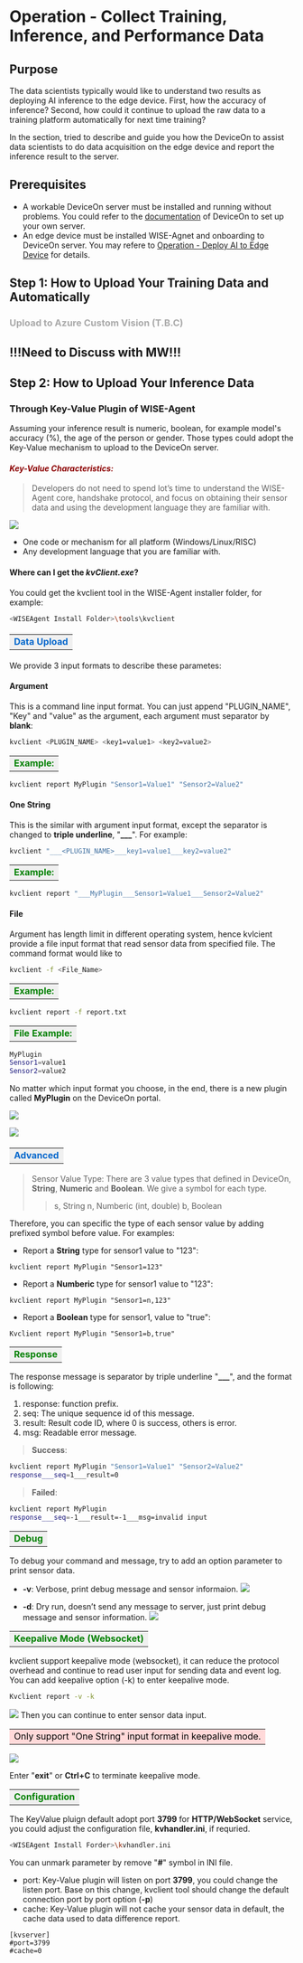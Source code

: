 # Operation - Collect Training, Inference, and Performance Data

Purpose
---
The data scientists typically would like to understand two results as deploying AI inference to the edge device. First, how the accuracy of inference? Second, how could it continue to upload the raw data to a training platform automatically for next time training?

In the section, tried to describe and guide you how the DeviceOn to assist data scientists to do data acquisition on the edge device and report the inference result to the server.

Prerequisites
---

- A workable DeviceOn server must be installed and running without problems. You could refer to the [documentation](https://docs.wise-paas.advantech.com/en/Guides_and_API_References/ApplicationServices/1564727799415968385/1589506780729736622/v1.0.0) of DeviceOn to set up your own server.
- An edge device must be installed WISE-Agnet and onboarding to DeviceOn server. You may refere to [Operation - Deploy AI to Edge Device](/OPS%20%7C%20Deploy%20AI%20to%20any%20edge.md) for details.

Step 1: How to Upload Your Training Data and Automatically
---
 
 ### <font color=darkgrey> Upload to Azure Custom Vision (T.B.C)</font>

   ## !!!Need to Discuss with MW!!!

Step 2: How to Upload Your Inference Data
---
### Through Key-Value Plugin of WISE-Agent
Assuming your inference result is numeric, boolean, for example model's accuracy (%), the age of the person or gender. Those types could adopt the Key-Value mechanism to upload to the DeviceOn server. 

 #### <font color=darkred>***Key-Value Characteristics:***</font>
>Developers do not need to spend lot’s time to understand the WISE-Agent core, handshake protocol, and focus on obtaining their sensor data and using the development language they are familiar with. 

![](https://i.imgur.com/JJsZqye.png)


* One code or mechanism for all platform (Windows/Linux/RISC)
* Any development language that you are familiar with.

 #### Where can I get the ***kvClient.exe***?
You could get the kvclient tool in the WISE-Agent installer folder, for example:
```bash
<WISEAgent Install Folder>\tools\kvclient
```
 #### <table><tr><td bgcolor=#F0F0F0><font color=#0066CC>**Data Upload**</font></td></tr></table>
 
We provide 3 input formats to describe these parametes:
 #### **Argument**
This is a command line input format. You can just append "PLUGIN_NAME", "Key" and "value" as the argument, each argument must separator by **blank**:
```bash
kvclient <PLUGIN_NAME> <key1=value1> <key2=value2>
```
<table><tr><td bgcolor=#F0F0F0><font color=Green><strong>Example: </strong></font></td></tr></table>

```bash
kvclient report MyPlugin "Sensor1=Value1" "Sensor2=Value2"
```

 #### **One String**
This is the similar with argument input format, except the separator is changed to **triple underline**, "**___**". For example:
```bash
kvclient "___<PLUGIN_NAME>___key1=value1___key2=value2"
```
<table><tr><td bgcolor=#F0F0F0><font color=Green><strong>Example: </strong></font></td></tr></table>

```bash
kvclient report "___MyPlugin___Sensor1=Value1___Sensor2=Value2"
```

 #### **File**
Argument has length limit in different operating system, hence kvlcient provide a file input format that read sensor data from specified file. The command format would like to
```bash
kvclient -f <File_Name>
```

<table><tr><td bgcolor=#F0F0F0><font color=Green><strong>Example: </strong></font></td></tr></table>

```bash
kvclient report -f report.txt
```

<table><tr><td bgcolor=#F0F0F0><font color=Green><strong>File Example: </strong></font></td></tr></table>

```bash
MyPlugin
Sensor1=value1
Sensor2=value2
```

No matter which input format you choose, in the end, there is a new plugin called **MyPlugin** on the DeviceOn portal.

![](https://i.imgur.com/gIxkjXd.png)

![](https://i.imgur.com/iQCW8hI.png)

 #### <table><tr><td bgcolor=#F0F0F0><font color=#0066CC>**Advanced**</font></td></tr></table>

>Sensor Value Type: 
There are 3 value types that defined in DeviceOn, **String**, **Numeric** and **Boolean**. We give a symbol for each type.
>> s, String
> n, Numberic (int, double)
> b, Boolean

Therefore, you can specific the type of each sensor value by adding prefixed symbol before value. For examples: 

- Report a **String** type for sensor1 value to "123":
```
kvclient report MyPlugin "Sensor1=123"
```

- Report a **Numberic** type for sensor1 value to "123":
```
kvclient report MyPlugin "Sensor1=n,123"
```

- Report a **Boolean** type for sensor1, value to "true":
```
Kvclient report MyPlugin "Sensor1=b,true"
```

<table><tr><td bgcolor=#F0F0F0><font color=Green><strong>Response</strong></font></td></tr></table>

The response message is separator by triple underline "**___**", and the format is following:
   1. response: function prefix.
   2. seq: The unique sequence id of this message.
   3. result: Result code ID, where 0 is success, others is error.
   4. msg: Readable error message.

> **Success**:
```bash
kvclient report MyPlugin "Sensor1=Value1" "Sensor2=Value2"
response___seq=1___result=0
```

> **Failed**: 
```bash
kvclient report MyPlugin
response___seq=-1___result=-1___msg=invalid input
```

<table><tr><td bgcolor=#F0F0F0><font color=Green><strong>Debug</strong></font></td></tr></table>
To debug your command and message, try to add an option parameter to print sensor data.

- **-v**: Verbose, print debug message and sensor informaion.
![](https://i.imgur.com/x89zAV8.png)

- **-d**: Dry run, doesn’t send any message to server, just print debug message and sensor information.
![](https://i.imgur.com/VLdvFp9.png)



<table><tr><td bgcolor=#F0F0F0><font color=Green><strong>Keepalive Mode (Websocket)</strong></font></td></tr></table>

kvclient support keepalive mode (websocket), it can reduce the protocol overhead and continue to read user input for sending data and event log. You can add keepalive option (-k) to enter keepalive mode.

```bash
Kvclient report -v -k
```
![](https://i.imgur.com/8zcfOcV.png)
Then you can continue to enter sensor data input. 

<table><tr><td bgcolor=#FFD9D9><font color=black>Only support "One String" input format in keepalive mode.</font></td></tr></table>

![](https://i.imgur.com/y3tXiBh.png)


Enter "**exit**" or **Ctrl+C** to terminate keepalive mode.

<table><tr><td bgcolor=#F0F0F0><font color=Green><strong>Configuration</strong></font></td></tr></table>

The KeyValue pluign default adopt port **3799** for **HTTP/WebSocket** service, you could adjust the configuration file, **kvhandler.ini**, if requried.

```bash
<WISEAgent Install Forder>\kvhandler.ini
```

You can unmark parameter by remove "**#**" symbol in INI file. 
- port: Key-Value plugin will listen on port **3799**, you could change the listen port. Base on this change, kvclient tool should change the default connection port by port option (**-p**)
- cache: Key-Value plugin will not cache your sensor data in default, the cache data used to data difference report.

```bash=
[kvserver]
#port=3799
#cache=0
``` 
